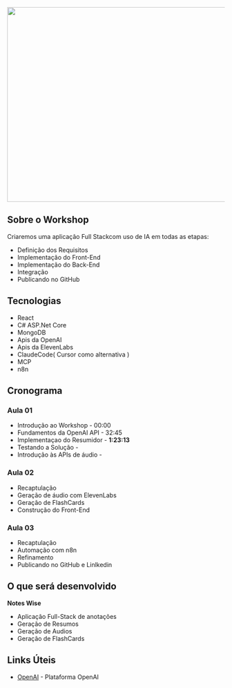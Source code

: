 <div align="center"> 
   <img width="1642" height="451" alt="image" src="https://github.com/user-attachments/assets/b7047d44-fa90-4a72-b47d-eec916563805" />
</div>


## Sobre o Workshop
Criaremos uma aplicação Full Stackcom uso de IA em todas as etapas:
* Definição dos Requisitos
* Implementação do Front-End
* Implementação do Back-End
* Integração
* Publicando no GitHub

## Tecnologias   
* React
* C# ASP.Net Core
* MongoDB
* Apis da OpenAI
* Apis da ElevenLabs
* ClaudeCode( Cursor como alternativa )
* MCP
* n8n

## Cronograma
### Aula 01
  * Introdução ao Workshop      - 00:00
  * Fundamentos da OpenAI API   - 32:45
  * Implementaçao do Resumidor  - **1:23:13**
  * Testando a Solução          -         
  * Introdução às APIs de áudio - 
### Aula 02
  * Recaptulação
  * Geração de áudio com ElevenLabs
  * Geração de FlashCards
  * Construção do Front-End
### Aula 03
  * Recaptulação
  * Automação com n8n
  * Refinamento
  * Publicando no GitHub e Linlkedin
  
## O que será desenvolvido
**Notes Wise** 
* Aplicação Full-Stack de anotações
* Geração de Resumos
* Geração de Audios
* Geração de FlashCards





## Links Úteis 
* [OpenAI](https://platform.openai.com/signup) - Plataforma OpenAI

  
